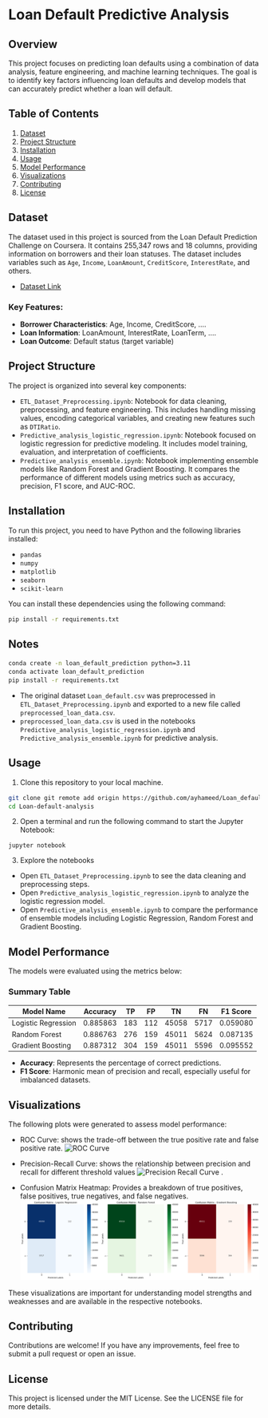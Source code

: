 # Loan Default Predictive Analysis

## Overview
This project focuses on predicting loan defaults using a combination of data analysis, feature engineering, and machine learning techniques. The goal is to identify key factors influencing loan defaults and develop models that can accurately predict whether a loan will default.

## Table of Contents
1. [Dataset](#dataset)
2. [Project Structure](#project-structure)
3. [Installation](#installation)
4. [Usage](#usage)
5. [Model Performance](#model-performance)
6. [Visualizations](#visualizations)
7. [Contributing](#contributing)
8. [License](#license)

## Dataset
The dataset used in this project is sourced from the Loan Default Prediction Challenge on Coursera. It contains 255,347 rows and 18 columns, providing information on borrowers and their loan statuses. The dataset includes variables such as `Age`, `Income`, `LoanAmount`, `CreditScore`, `InterestRate`, and others.

- [Dataset Link](https://www.kaggle.com/datasets/nikhil1e9/loan-default)

### Key Features:
- **Borrower Characteristics**: Age, Income, CreditScore, ....
- **Loan Information**: LoanAmount, InterestRate, LoanTerm, ....
- **Loan Outcome**: Default status (target variable)

## Project Structure
The project is organized into several key components:

- `ETL_Dataset_Preprocessing.ipynb`: Notebook for data cleaning, preprocessing, and feature engineering. This includes handling missing values, encoding categorical variables, and creating new features such as `DTIRatio`.
- `Predictive_analysis_logistic_regression.ipynb`: Notebook focused on logistic regression for predictive modeling. It includes model training, evaluation, and interpretation of coefficients.
- `Predictive_analysis_ensemble.ipynb`: Notebook implementing ensemble models like Random Forest and Gradient Boosting. It compares the performance of different models using metrics such as accuracy, precision, F1 score, and AUC-ROC.

## Installation
To run this project, you need to have Python and the following libraries installed:

- `pandas`
- `numpy`
- `matplotlib`
- `seaborn`
- `scikit-learn`

You can install these dependencies using the following command:

```bash
pip install -r requirements.txt

```

## Notes

```bash
conda create -n loan_default_prediction python=3.11
conda activate loan_default_prediction
pip install -r requirements.txt
```
- The original dataset `Loan_default.csv` was preprocessed in `ETL_Dataset_Preprocessing.ipynb` and exported to a new file called `preprocessed_loan_data.csv`.
- `preprocessed_loan_data.csv` is used in the notebooks `Predictive_analysis_logistic_regression.ipynb` and `Predictive_analysis_ensemble.ipynb` for predictive analysis.

## Usage
1. Clone this repository to your local machine.
```bash 
git clone git remote add origin https://github.com/ayhameed/Loan_default_analysis.git
cd Loan-default-analysis
```
2. Open a terminal and run the following command to start the Jupyter Notebook:
```
jupyter notebook
```
3. Explore the notebooks
- Open `ETL_Dataset_Preprocessing.ipynb` to see the data cleaning and preprocessing steps.
- Open `Predictive_analysis_logistic_regression.ipynb` to analyze the logistic regression model.
- Open `Predictive_analysis_ensemble.ipynb` to compare the performance of ensemble models including Logistic Regression, Random Forest and Gradient Boosting.

## Model Performance 

The models were evaluated using the metrics below:

### Summary Table

| Model Name            | Accuracy | TP  | FP  | TN    | FN   | F1 Score |
|-----------------------|----------|-----|-----|-------|------|----------|
| Logistic Regression    | 0.885863 | 183 | 112 | 45058 | 5717 | 0.059080 |
| Random Forest          | 0.886763 | 276 | 159 | 45011 | 5624 | 0.087135 |
| Gradient Boosting      | 0.887312 | 304 | 159 | 45011 | 5596 | 0.095552 |

- **Accuracy**: Represents the percentage of correct predictions.
- **F1 Score**: Harmonic mean of precision and recall, especially useful for imbalanced datasets.



## Visualizations

The following plots were generated to assess model performance:

- ROC Curve: shows the trade-off between the true positive rate and false positive rate.
![ROC Curve](roc_curve.png)

- Precision-Recall Curve: shows the relationship between precision and recall for different threshold values
![Precision Recall Curve](rprecision_recall_curve.png)
.
- Confusion Matrix Heatmap: Provides a breakdown of true positives, false positives, true negatives, and false negatives.
![Confusion Matrix Heatmap](confusion_matrix.png)

These visualizations are important for understanding model strengths and weaknesses and are available in the respective notebooks.

## Contributing
Contributions are welcome! If you have any improvements, feel free to submit a pull request or open an issue.

## License
This project is licensed under the MIT License. See the LICENSE file for more details.
